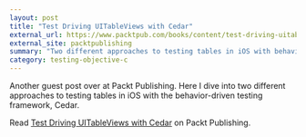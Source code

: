 ```yaml
---
layout: post
title: "Test Driving UITableViews with Cedar"
external_url: https://www.packtpub.com/books/content/test-driving-uitableviews-cedar
external_site: packtpublishing
summary: "Two different approaches to testing tables in iOS with behavior-driven testing framework, Cedar."
category: testing-objective-c
---
```


Another guest post over at Packt Publishing. Here I dive into two different approaches to testing tables in iOS with the behavior-driven testing framework, Cedar.

Read [Test Driving UITableViews with Cedar](https://www.packtpub.com/books/content/test-driving-uitableviews-cedar) on Packt Publishing.
